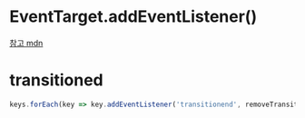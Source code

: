 # EventTarget.addEventListener()

[참고 mdn](https://developer.mozilla.org/ko/docs/Web/API/EventTarget/addEventListener)



# transitioned

```javascript
keys.forEach(key => key.addEventListener('transitionend', removeTransition));
```

